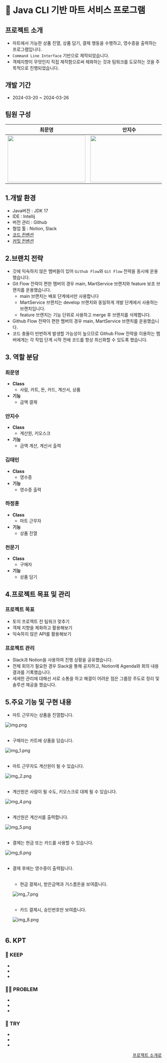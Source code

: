 # 🛒 Java CLI 기반 마트 서비스 프로그램

## 프로젝트 소개

- 마트에서 가능한 상품 진열, 상품 담기, 결제 행동을 수행하고, 영수증을 출력하는 프로그램입니다.
- ``Command Line Interface`` 기반으로 제작되었습니다.
- 객체지향이 무엇인지 직접 제작함으로써 체화하는 것과 팀워크를 도모하는 것을 주목적으로 진행되었습니다.

## 개발 기간

- 2024-03-20 ~ 2024-03-26

## 팀원 구성

|                                                                **최문영**                                                                 |                                                                **안지수**                                                                 |                                                                **김태민**                                                                 |                                                                **하정훈**                                                                 |                                                                **천문기**                                                                 |
|:--------------------------------------------------------------------------------------------------------------------------------------:|:--------------------------------------------------------------------------------------------------------------------------------------:|:--------------------------------------------------------------------------------------------------------------------------------------:|:--------------------------------------------------------------------------------------------------------------------------------------:|:--------------------------------------------------------------------------------------------------------------------------------------:|
| <img src="https://github.com/Mungi-Cheon/HACK_MartService/assets/159132478/dd35480f-979a-455e-825b-7a012c24bcc3" height=150 width=250> | <img src="https://github.com/Mungi-Cheon/HACK_MartService/assets/159132478/80cc52ee-80d6-4be6-9caa-dcca017a58fc" height=150 width=250> | <img src="https://github.com/Mungi-Cheon/HACK_MartService/assets/159132478/2aa5b281-235b-4784-8ddc-732df3cc9ba9" height=150 width=250> | <img src="https://github.com/Mungi-Cheon/HACK_MartService/assets/159132478/504c818a-19c8-44f0-94a2-b428596ab5c4" height=150 width=250> | <img src="https://github.com/Mungi-Cheon/HACK_MartService/assets/159132478/eff6bcf3-2bc8-4a57-a6f8-e8017cd170e9" height=150 width=250> |

## 1.개발 환경

- Java버전 : JDK 17
- IDE : Intellij
- 버전 관리 : Github
- 협업 툴 : Notion, Slack
- [코드 컨벤션](https://www.notion.so/a679d2872cef45ab889763c46b3e4832)
- [커밋 컨벤션](https://www.notion.so/aed0e405bc384cb3b4a78b8e375e34d2)

## 2.브랜치 전략

- 깃에 익숙하지 않은 멤버들이 있어 `Github Flow`와 `Git Flow` 전략을 동시에 운용했습니다.
- Git Flow 전략이 편한 멤버의 경우 main, MartService 브랜치와 feature 보조 브랜치를 운용했습니다.
    - main 브랜치는 배포 단계에서만 사용합니다
    - MartService 브랜치는 develop 브랜치와 동일하게 개발 단계에서 사용하는 브랜치입니다.
    - feature 브랜치는 기능 단위로 사용하고 merge 후 브랜치를 삭제합니다.
- Github Flow 전략이 편한 멤버의 경우 main, MartService 브랜치를 운용했습니다.
- 코드 충돌이 빈번하게 발생할 가능성이 높으므로 Github Flow 전략을 이용하는 멤버에게는 각 작업 단계 시작 전에 코드를 항상 최신화할 수 있도록 했습니다.

## 3. 역할 분담

### 최문영

- **Class**
    - 사람, 카트, 돈, 카드, 계산서, 상품
- **기능**
    - 금액 결제

### 안지수

- **Class**
    - 계산원, 키오스크
- **기능**
    - 금액 계산, 계산서 출력

### 김태민

- **Class**
    - 영수증
- **기능**
    - 영수증 출력

### 하정훈

- **Class**
    - 마트 근무자
- **기능**
    - 상품 진열

### 천문기

- **Class**
    - 구매자
- **기능**
    - 상품 담기

## 4.프로젝트 목표 및 관리

### 프로젝트 목표

- 토이 프로젝트 전 팀워크 맞추기
- 객체 지향을 체화하고 활용해보기
- 익숙하지 않은 API를 활용해보기

### 프로젝트 관리

- Slack과 Notion을 사용하여 진행 상황을 공유했습니다.
- 전체 회의가 필요한 경우 Slack을 통해 공지하고, Notion에 Agenda와 회의 내용결과를 기록했습니다.
- 세세한 관리에 대해선 서로 소통을 하고 해결이 어려운 점은 그룹장 주도로 정리 및 솔루션 제공을 했습니다.

## 5.주요 기능 및 구현 내용

- 마트 근무자는 상품을 진열합니다.

![img.png](img.png)
<br><br>

- 구매자는 카트에 상품을 담습니다.

![img_1.png](img_1.png)
<br><br>

- 마트 근무자도 계산원이 될 수 있습니다.

![img_2.png](img_2.png)
<br><br>

- 계산원은 사람이 될 수도, 키오스크로 대체 될 수 있습니다.

![img_4.png](img_4.png)
<br><br>

- 계산원은 계산서를 출력합니다.

![img_5.png](img_5.png)
<br><br>

- 결제는 현금 또는 카드를 사용할 수 있습니다.

![img_6.png](img_6.png)
<br><br>

- 결제 후에는 영수증이 출력됩니다.
  <br><br>
    - 현금 결제시, 받은금액과 거스름돈을 보여줍니다.

  ![img_7.png](img_7.png)
  <br><br>

    - 카드 결제시, 승인번호만 보여줍니다.

  ![img_8.png](img_8.png)
  <br><br>

## 6. KPT

### 🥰 KEEP

-
-
-

### 😵‍💫 PROBLEM

-
-
-

### 🤩 TRY

-
-
-

<div align="right">

[프로젝트 소개로](#프로젝트-소개)

</div>